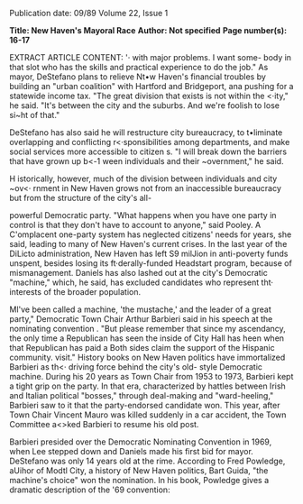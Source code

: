 Publication date: 09/89
Volume 22, Issue 1

**Title: New Haven's Mayoral Race**
**Author: Not specified**
**Page number(s): 16-17**

EXTRACT ARTICLE CONTENT:
'· 
with major problems. I want some-
body in that slot who has the skills and 
practical experience to do the job." As 
mayor, DeStefano plans to relieve 
Nt•w Haven's financial troubles by 
building an "urban coalition" with 
Hartford and Bridgeport, ana pushing 
for a statewide income tax. "The great 
division that exists is not within the 
<·ity," he said. "It's between the city and 
the suburbs. And we're foolish to lose 
si~ht of that." 

DeStefano has also said he will 
restructure 
city bureaucracy, 
to 
t•liminate overlapping and conflicting 
r<·sponsibilities among departments, 
and 
make 
social 
services 
more 
accessible to citizen s. "I will break 
down the barriers that have grown up 
b<-1 ween 
individuals and 
their 
~overnment," he said. 

H istorically, however, much of the 
division between individuals and city 
~ov<· rnment in New Haven grows not 
from an inaccessible bureaucracy but 
from the structure of the city's all-


powerful Democratic party. "What 
happens when you have one party in 
control is that they don't have to 
account to anyone," said Pooley. A 
C'omplacent 
one-party system 
has 
neglected citizens' needs for years, she 
said, leading to many of New Haven's 
current crises. In the last year of the 
DiLicto administration, New Haven 
has left S9 milJion in anti-poverty 
funds unspent, 
besides losing its 
ft·derally-funded Headstart program, 
because of mismanagement. Daniels 
has also lashed out at the city's 
Democratic "machine," which, he said, 
has excluded candidates who represent 
tht· interests of the broader population. 

Ml've been called a machine, 'the 
mustache,' and the leader of a great 
party," Democratic Town Chair 
Arthur Barbieri said in his speech at 
the 
nominating convention . "But 
please 
remember that since my 
ascendancy, the only time a Republican 
has seen the inside of City Hall has 
heen when that Republican has paid a 
Both sides claim the 
support of the 
Hispanic community. 
visit." History books on New Haven 
politics have immortalized Barbieri as 
th<· driving force behind the city's old-
style Democratic machine. During his 
20 years as Town Chair from 1953 to 
1973, Barbieri kept a tight grip on the 
party. In that era, characterized by 
hattles between 
Irish and 
Italian 
political "bosses," through deal-making 
and "ward-heeling," Barbieri saw to it 
that 
the party-endorsed 
candidate 
won. This year, after Town Chair 
Vincent Mauro was killed suddenly in 
a car accident, the Town Committee 
a<>ked Barbieri to resume his old post. 

Barbieri presided over the 
Democratic Nominating Convention 
in 1969, when Lee stepped down and 
Daniels made his first bid for mayor. 
DeStefano was only 14 years old at the 
rime. According to Fred Powledge, 
aUihor of Modtl City, a history of New 
Haven 
politics, 
Bart Guida, "the 
machine's choice" won the nomination. 
In his book, Powledge gives a dramatic 
description of the '69 convention:
